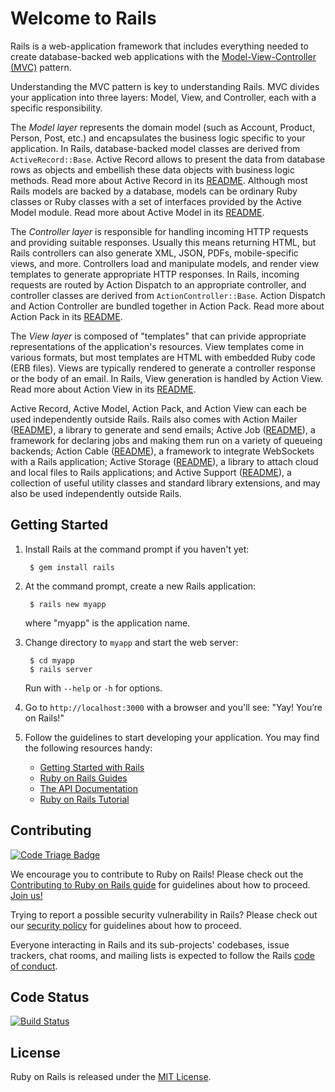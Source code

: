 # Welcome to Rails

Rails is a web-application framework that includes everything needed to
create database-backed web applications with the
[Model-View-Controller (MVC)](http://en.wikipedia.org/wiki/Model-view-controller)
pattern.

Understanding the MVC pattern is key to understanding Rails. MVC divides your
application into three layers: Model, View, and Controller, each with a specific responsibility.

The _Model layer_ represents the domain model (such as Account, Product,
Person, Post, etc.) and encapsulates the business logic specific to
your application. In Rails, database-backed model classes are derived from
`ActiveRecord::Base`. Active Record allows to present the data from
database rows as objects and embellish these data objects with business logic
methods. Read more about Active Record in its [README](activerecord/README.rdoc).
Although most Rails models are backed by a database, models can be ordinary
Ruby classes or Ruby classes with a set of interfaces provided by
the Active Model module. Read more about Active Model in its [README](activemodel/README.rdoc).

The _Controller layer_ is responsible for handling incoming HTTP requests and
providing suitable responses. Usually this means returning HTML, but Rails controllers
can also generate XML, JSON, PDFs, mobile-specific views, and more. Controllers load and
manipulate models, and render view templates to generate appropriate HTTP responses.
In Rails, incoming requests are routed by Action Dispatch to an appropriate controller, and
controller classes are derived from `ActionController::Base`. Action Dispatch and Action Controller
are bundled together in Action Pack. Read more about Action Pack in its
[README](actionpack/README.rdoc).

The _View layer_ is composed of "templates" that can privide
appropriate representations of the application's resources. View templates come in various formats, but most templates are HTML with embedded
Ruby code (ERB files). Views are typically rendered to generate a controller response
or the body of an email. In Rails, View generation is handled by Action View.
Read more about Action View in its [README](actionview/README.rdoc).

Active Record, Active Model, Action Pack, and Action View can each be used independently outside Rails.
 Rails also comes with Action Mailer ([README](actionmailer/README.rdoc)), a library
to generate and send emails; Active Job ([README](activejob/README.md)), a
framework for declaring jobs and making them run on a variety of queueing
backends; Action Cable ([README](actioncable/README.md)), a framework to
integrate WebSockets with a Rails application;
Active Storage ([README](activestorage/README.md)), a library to attach cloud
and local files to Rails applications;
and Active Support ([README](activesupport/README.rdoc)), a collection
of useful utility classes and standard library extensions,
and may also be used independently outside Rails.

## Getting Started

1. Install Rails at the command prompt if you haven't yet:

        $ gem install rails

2. At the command prompt, create a new Rails application:

        $ rails new myapp

   where "myapp" is the application name.

3. Change directory to `myapp` and start the web server:

        $ cd myapp
        $ rails server

   Run with `--help` or `-h` for options.

4. Go to `http://localhost:3000` with a browser and you'll see:
"Yay! You’re on Rails!"

5. Follow the guidelines to start developing your application. You may find
   the following resources handy:
    * [Getting Started with Rails](http://guides.rubyonrails.org/getting_started.html)
    * [Ruby on Rails Guides](http://guides.rubyonrails.org)
    * [The API Documentation](http://api.rubyonrails.org)
    * [Ruby on Rails Tutorial](https://www.railstutorial.org/book)

## Contributing

[![Code Triage Badge](https://www.codetriage.com/rails/rails/badges/users.svg)](https://www.codetriage.com/rails/rails)

We encourage you to contribute to Ruby on Rails! Please check out the
[Contributing to Ruby on Rails guide](http://edgeguides.rubyonrails.org/contributing_to_ruby_on_rails.html) for guidelines about how to proceed. [Join us!](http://contributors.rubyonrails.org)

Trying to report a possible security vulnerability in Rails? Please
check out our [security policy](http://rubyonrails.org/security/) for
guidelines about how to proceed.

Everyone interacting in Rails and its sub-projects' codebases, issue trackers, chat rooms, and mailing lists is expected to follow the Rails [code of conduct](http://rubyonrails.org/conduct/).

## Code Status

[![Build Status](https://travis-ci.org/rails/rails.svg?branch=master)](https://travis-ci.org/rails/rails)

## License

Ruby on Rails is released under the [MIT License](https://opensource.org/licenses/MIT).
